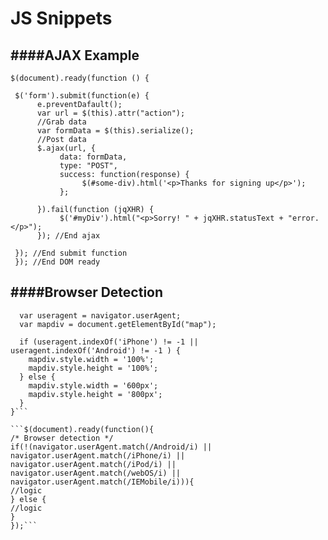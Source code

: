 # JS Snippets

####AJAX Example
---

    $(document).ready(function () {

     $('form').submit(function(e) {
          e.preventDafault();
          var url = $(this).attr("action");
          //Grab data
          var formData = $(this).serialize();
          //Post data
          $.ajax(url, {
               data: formData,
               type: "POST",
               success: function(response) {
                    $(#some-div).html('<p>Thanks for signing up</p>');
               };

          }).fail(function (jqXHR) {
               $('#myDiv').html("<p>Sorry! " + jqXHR.statusText + "error.</p>");
          }); //End ajax

     }); //End submit function 
     }); //End DOM ready
     
 ####Browser Detection
 ---
```function detectBrowser() {
  var useragent = navigator.userAgent;
  var mapdiv = document.getElementById("map");

  if (useragent.indexOf('iPhone') != -1 || useragent.indexOf('Android') != -1 ) {
    mapdiv.style.width = '100%';
    mapdiv.style.height = '100%';
  } else {
    mapdiv.style.width = '600px';
    mapdiv.style.height = '800px';
  }
}```

```$(document).ready(function(){
/* Browser detection */
if(!(navigator.userAgent.match(/Android/i) || navigator.userAgent.match(/iPhone/i) || navigator.userAgent.match(/iPod/i) || navigator.userAgent.match(/webOS/i) || navigator.userAgent.match(/IEMobile/i))){
//logic
} else {
//logic
}
});```



